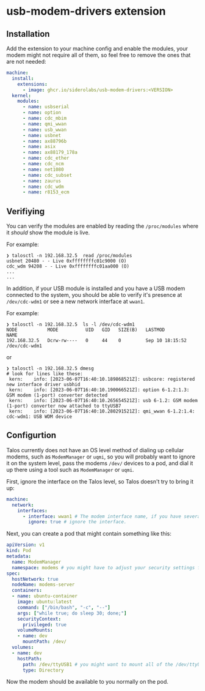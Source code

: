 # usb-modem-drivers extension

## Installation

Add the extension to your machine config and enable the modules, your modem might not require
all of them, so feel free to remove the ones that are not needed:

```yaml
machine:
  install:
    extensions:
      - image: ghcr.io/siderolabs/usb-modem-drivers:<VERSION>
  kernel:
    modules:
      - name: usbserial
      - name: option
      - name: cdc_mbim
      - name: qmi_wwan
      - name: usb_wwan
      - name: usbnet
      - name: ax88796b
      - name: asix
      - name: ax88179_178a
      - name: cdc_ether
      - name: cdc_ncm
      - name: net1080
      - name: cdc_subset
      - name: zaurus
      - name: cdc_wdm
      - name: r8153_ecm
```

## Verifiying

You can verify the modules are enabled by reading the `/proc/modules` where it _should_ show the module is live.

For example:

```
❯ talosctl -n 192.168.32.5  read /proc/modules
usbnet 20480 - - Live 0xffffffffc01c9000 (O)
cdc_wdm 94208 - - Live 0xffffffffc01aa000 (O)
...
...
```

In addition, if your USB module is installed and you have a USB modem connected to the system, you should be able to verify it's presence at `/dev/cdc-wdm1` or see a new network interface at `wwan1`.

For example:

```
❯ talosctl -n 192.168.32.5  ls -l /dev/cdc-wdm1
NODE           MODE          UID   GID   SIZE(B)   LASTMOD           NAME
192.168.32.5   Dcrw-rw----   0     44    0         Sep 10 18:15:52   /dev/cdc-wdm1
```

or

```
❯ talosctl -n 192.168.32.5 dmesg
# look for lines like these:
 kern:    info: [2023-06-07T16:40:10.189868521Z]: usbcore: registered new interface driver usbhid                                                                                                  
 kern:    info: [2023-06-07T16:40:10.190066521Z]: option 6-1.2:1.3: GSM modem (1-port) converter detected  
 kern:    info: [2023-06-07T16:40:10.265654521Z]: usb 6-1.2: GSM modem (1-port) converter now attached to ttyUSB7    
 kern:    info: [2023-06-07T16:40:10.280291521Z]: qmi_wwan 6-1.2:1.4: cdc-wdm1: USB WDM device  
```

## Configurtion

Talos currently does not have an OS level method of dialing up cellular modems, such as `ModemManager` or `uqmi`, so you will
probably want to ignore it on the system level, pass the modems `/dev/` devices to a pod, and dial it up there using a tool such
as `ModemManager` or `uqmi`.

First, ignore the interface on the Talos level, so Talos doesn't try to bring it up:

```yaml
machine:
  network:
    interfaces:
      - interface: wwan1 # The modem interface name, if you have several modems, you can optionally use deviceSelector instead.
        ignore: true # ignore the interface.
```

Next, you can create a pod that might contain something like this:

```yaml
apiVersion: v1
kind: Pod
metadata:
  name: ModemManager
  namespace: modems # you might have to adjust your security settings for this namespace
spec:
  hostNetwork: true
  nodeName: modems-server
  containers:
  - name: ubuntu-container
    image: ubuntu:latest
    command: ["/bin/bash", "-c", "--"]
    args: ["while true; do sleep 30; done;"]
    securityContext:
      privileged: true
    volumeMounts:
    - name: dev
      mountPath: /dev/
  volumes:
  - name: dev
    hostPath:
      path: /dev/ttyUSB1 # you might want to mount all of the /dev/ttyUSB* and /dev/cdc-wdm* devices
      type: Directory
```

Now the modem should be available to you normally on the pod.
